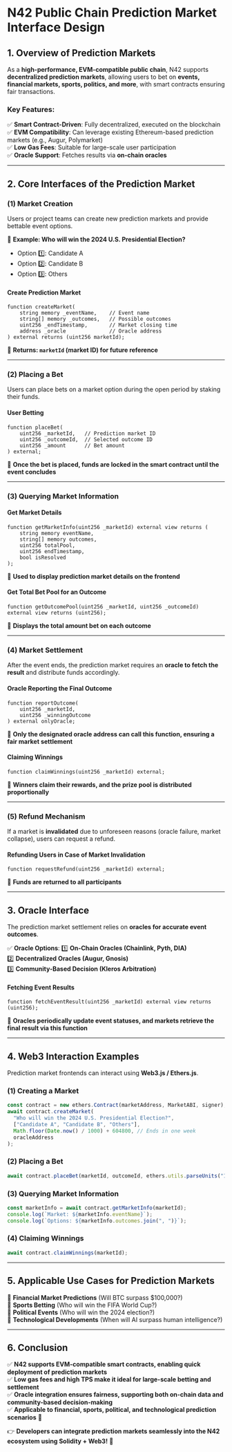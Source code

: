 # **N42 Public Chain Prediction Market Interface Design**

## **1. Overview of Prediction Markets**
As a **high-performance, EVM-compatible public chain**, N42 supports **decentralized prediction markets**, allowing users to bet on **events, financial markets, sports, politics, and more**, with smart contracts ensuring fair transactions.

### **Key Features:**
✅ **Smart Contract-Driven**: Fully decentralized, executed on the blockchain  
✅ **EVM Compatibility**: Can leverage existing Ethereum-based prediction markets (e.g., Augur, Polymarket)  
✅ **Low Gas Fees**: Suitable for large-scale user participation  
✅ **Oracle Support**: Fetches results via **on-chain oracles**  

---

## **2. Core Interfaces of the Prediction Market**
### **(1) Market Creation**
Users or project teams can create new prediction markets and provide bettable event options.

📌 **Example: Who will win the 2024 U.S. Presidential Election?**
- Option 1️⃣: Candidate A  
- Option 2️⃣: Candidate B  
- Option 3️⃣: Others  

#### **Create Prediction Market**
```solidity
function createMarket(
    string memory _eventName,    // Event name
    string[] memory _outcomes,   // Possible outcomes
    uint256 _endTimestamp,       // Market closing time
    address _oracle              // Oracle address
) external returns (uint256 marketId);
```
📌 **Returns: `marketId` (market ID) for future reference**  

---

### **(2) Placing a Bet**
Users can place bets on a market option during the open period by staking their funds.

#### **User Betting**
```solidity
function placeBet(
    uint256 _marketId,   // Prediction market ID
    uint256 _outcomeId,  // Selected outcome ID
    uint256 _amount      // Bet amount
) external;
```
📌 **Once the bet is placed, funds are locked in the smart contract until the event concludes**  

---

### **(3) Querying Market Information**
#### **Get Market Details**
```solidity
function getMarketInfo(uint256 _marketId) external view returns (
    string memory eventName,
    string[] memory outcomes,
    uint256 totalPool,
    uint256 endTimestamp,
    bool isResolved
);
```
📌 **Used to display prediction market details on the frontend**  

#### **Get Total Bet Pool for an Outcome**
```solidity
function getOutcomePool(uint256 _marketId, uint256 _outcomeId) external view returns (uint256);
```
📌 **Displays the total amount bet on each outcome**  

---

### **(4) Market Settlement**
After the event ends, the prediction market requires an **oracle to fetch the result** and distribute funds accordingly.

#### **Oracle Reporting the Final Outcome**
```solidity
function reportOutcome(
    uint256 _marketId,
    uint256 _winningOutcome
) external onlyOracle;
```
📌 **Only the designated oracle address can call this function, ensuring a fair market settlement**  

#### **Claiming Winnings**
```solidity
function claimWinnings(uint256 _marketId) external;
```
📌 **Winners claim their rewards, and the prize pool is distributed proportionally**  

---

### **(5) Refund Mechanism**
If a market is **invalidated** due to unforeseen reasons (oracle failure, market collapse), users can request a refund.

#### **Refunding Users in Case of Market Invalidation**
```solidity
function requestRefund(uint256 _marketId) external;
```
📌 **Funds are returned to all participants**  

---

## **3. Oracle Interface**
The prediction market settlement relies on **oracles for accurate event outcomes**.

✅ **Oracle Options**:
1️⃣ **On-Chain Oracles (Chainlink, Pyth, DIA)**  
2️⃣ **Decentralized Oracles (Augur, Gnosis)**  
3️⃣ **Community-Based Decision (Kleros Arbitration)**  

#### **Fetching Event Results**
```solidity
function fetchEventResult(uint256 _marketId) external view returns (uint256);
```
📌 **Oracles periodically update event statuses, and markets retrieve the final result via this function**  

---

## **4. Web3 Interaction Examples**
Prediction market frontends can interact using **Web3.js / Ethers.js**.

### **(1) Creating a Market**
```javascript
const contract = new ethers.Contract(marketAddress, MarketABI, signer);
await contract.createMarket(
  "Who will win the 2024 U.S. Presidential Election?",
  ["Candidate A", "Candidate B", "Others"],
  Math.floor(Date.now() / 1000) + 604800, // Ends in one week
  oracleAddress
);
```

### **(2) Placing a Bet**
```javascript
await contract.placeBet(marketId, outcomeId, ethers.utils.parseUnits("10", "ether"));
```

### **(3) Querying Market Information**
```javascript
const marketInfo = await contract.getMarketInfo(marketId);
console.log(`Market: ${marketInfo.eventName}`);
console.log(`Options: ${marketInfo.outcomes.join(", ")}`);
```

### **(4) Claiming Winnings**
```javascript
await contract.claimWinnings(marketId);
```

---

## **5. Applicable Use Cases for Prediction Markets**
🔹 **Financial Market Predictions** (Will BTC surpass $100,000?)  
🔹 **Sports Betting** (Who will win the FIFA World Cup?)  
🔹 **Political Events** (Who will win the 2024 election?)  
🔹 **Technological Developments** (When will AI surpass human intelligence?)  

---

## **6. Conclusion**
✅ **N42 supports EVM-compatible smart contracts, enabling quick deployment of prediction markets**  
✅ **Low gas fees and high TPS make it ideal for large-scale betting and settlement**  
✅ **Oracle integration ensures fairness, supporting both on-chain data and community-based decision-making**  
✅ **Applicable to financial, sports, political, and technological prediction scenarios** 🚀  

👉 **Developers can integrate prediction markets seamlessly into the N42 ecosystem using Solidity + Web3!** 🎯
